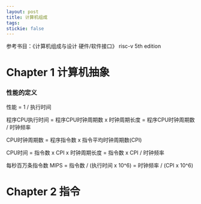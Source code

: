```yaml
---
layout: post
title: 计算机组成
tags:
stickie: false
---
```


参考书目：《计算机组成与设计 硬件/软件接口》 risc-v 5th edition

# Chapter 1 计算机抽象

### 性能的定义

性能 = 1 / 执行时间

程序CPU执行时间 = 程序CPU时钟周期数 x 时钟周期长度 = 程序CPU时钟周期数 / 时钟频率

CPU时钟周期数 = 程序指令数 x 指令平均时钟周期数(CPI)

CPU时间 = 指令数 x CPI x 时钟周期长度 = 指令数 x CPI / 时钟频率

每秒百万条指令数 MIPS = 指令数 / (执行时间 x 10^6) = 时钟频率 / (CPI x 10^6)

# Chapter 2 指令


